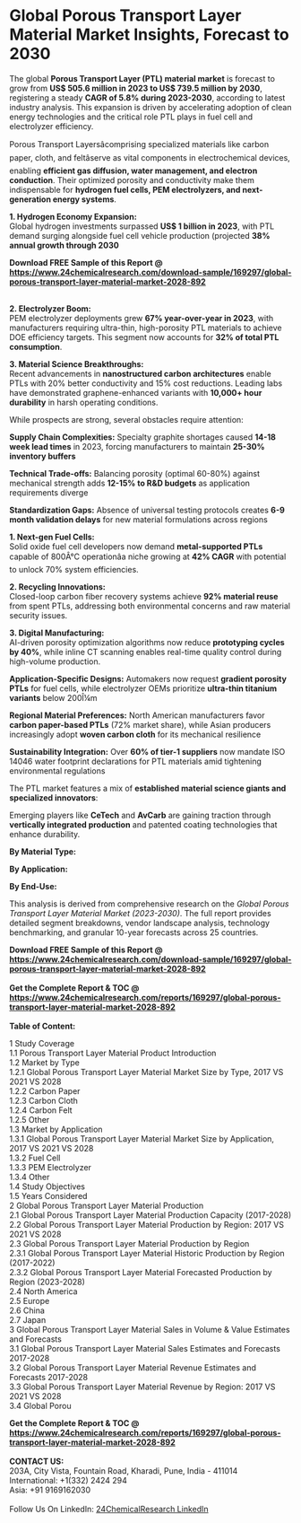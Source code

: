 <h1>Global Porous Transport Layer Material Market Insights, Forecast to 2030</h1><p>The global <strong>Porous Transport Layer (PTL) material market</strong> is forecast to grow from <strong>US$ 505.6 million in 2023 to US$ 739.5 million by 2030</strong>, registering a steady <strong>CAGR of 5.8% during 2023-2030</strong>, according to latest industry analysis. This expansion is driven by accelerating adoption of clean energy technologies and the critical role PTL plays in fuel cell and electrolyzer efficiency.</p><p>Porous Transport Layersâcomprising specialized materials like carbon paper, cloth, and feltâserve as vital components in electrochemical devices, enabling <strong>efficient gas diffusion, water management, and electron conduction</strong>. Their optimized porosity and conductivity make them indispensable for <strong>hydrogen fuel cells, PEM electrolyzers, and next-generation energy systems</strong>.</p><p><strong>1. Hydrogen Economy Expansion:</strong><br>
Global hydrogen investments surpassed <strong>US$ 1 billion in 2023</strong>, with PTL demand surging alongside fuel cell vehicle production (projected <strong>38% annual growth through 2030</strong>

</p><div><b>Download FREE Sample of this Report @ 
            <a href="https://www.24chemicalresearch.com/download-sample/169297/global-porous-transport-layer-material-market-2028-892">
            https://www.24chemicalresearch.com/download-sample/169297/global-porous-transport-layer-material-market-2028-892</a></b></div><br><p><strong>2. Electrolyzer Boom:</strong><br>
PEM electrolyzer deployments grew <strong>67% year-over-year in 2023</strong>, with manufacturers requiring ultra-thin, high-porosity PTL materials to achieve DOE efficiency targets. This segment now accounts for <strong>32% of total PTL consumption</strong>.</p><p><strong>3. Material Science Breakthroughs:</strong><br>
Recent advancements in <strong>nanostructured carbon architectures</strong> enable PTLs with 20% better conductivity and 15% cost reductions. Leading labs have demonstrated graphene-enhanced variants with <strong>10,000+ hour durability</strong> in harsh operating conditions.</p><p>While prospects are strong, several obstacles require attention:</p><p><strong>Supply Chain Complexities:</strong> Specialty graphite shortages caused <strong>14-18 week lead times</strong> in 2023, forcing manufacturers to maintain <strong>25-30% inventory buffers</strong></p><p><strong>Technical Trade-offs:</strong> Balancing porosity (optimal 60-80%) against mechanical strength adds <strong>12-15% to R&amp;D budgets</strong> as application requirements diverge</p><p><strong>Standardization Gaps:</strong> Absence of universal testing protocols creates <strong>6-9 month validation delays</strong> for new material formulations across regions</p><p><strong>1. Next-gen Fuel Cells:</strong><br>
Solid oxide fuel cell developers now demand <strong>metal-supported PTLs</strong> capable of 800Â°C operationâa niche growing at <strong>42% CAGR</strong> with potential to unlock 70% system efficiencies.</p><p><strong>2. Recycling Innovations:</strong><br>
Closed-loop carbon fiber recovery systems achieve <strong>92% material reuse</strong> from spent PTLs, addressing both environmental concerns and raw material security issues.</p><p><strong>3. Digital Manufacturing:</strong><br>
AI-driven porosity optimization algorithms now reduce <strong>prototyping cycles by 40%</strong>, while inline CT scanning enables real-time quality control during high-volume production.</p><p><strong>Application-Specific Designs:</strong> Automakers now request <strong>gradient porosity PTLs</strong> for fuel cells, while electrolyzer OEMs prioritize <strong>ultra-thin titanium variants</strong> below 200Î¼m</p><p><strong>Regional Material Preferences:</strong> North American manufacturers favor <strong>carbon paper-based PTLs</strong> (72% market share), while Asian producers increasingly adopt <strong>woven carbon cloth</strong> for its mechanical resilience</p><p><strong>Sustainability Integration:</strong> Over <strong>60% of tier-1 suppliers</strong> now mandate ISO 14046 water footprint declarations for PTL materials amid tightening environmental regulations</p><p>The PTL market features a mix of <strong>established material science giants and specialized innovators</strong>:</p><p>Emerging players like <strong>CeTech</strong> and <strong>AvCarb</strong> are gaining traction through <strong>vertically integrated production</strong> and patented coating technologies that enhance durability.</p><p><strong>By Material Type:</strong></p><p><strong>By Application:</strong></p><p><strong>By End-Use:</strong></p><p>This analysis is derived from comprehensive research on the <em>Global Porous Transport Layer Material Market (2023-2030)</em>. The full report provides detailed segment breakdowns, vendor landscape analysis, technology benchmarking, and granular 10-year forecasts across 25 countries.</p><div><b>Download FREE Sample of this Report @ 
            <a href="https://www.24chemicalresearch.com/download-sample/169297/global-porous-transport-layer-material-market-2028-892">
            https://www.24chemicalresearch.com/download-sample/169297/global-porous-transport-layer-material-market-2028-892</a></b></div><br><div><b>Get the Complete Report & TOC @ 
            <a href="https://www.24chemicalresearch.com/reports/169297/global-porous-transport-layer-material-market-2028-892">
            https://www.24chemicalresearch.com/reports/169297/global-porous-transport-layer-material-market-2028-892</a></b></div><br>
            <b>Table of Content:</b><p>1 Study Coverage<br />
    1.1 Porous Transport Layer Material Product Introduction<br />
    1.2 Market by Type<br />
        1.2.1 Global Porous Transport Layer Material Market Size by Type, 2017 VS 2021 VS 2028<br />
        1.2.2 Carbon Paper<br />
        1.2.3 Carbon Cloth<br />
        1.2.4 Carbon Felt<br />
        1.2.5 Other<br />
    1.3 Market by Application<br />
        1.3.1 Global Porous Transport Layer Material Market Size by Application, 2017 VS 2021 VS 2028<br />
        1.3.2 Fuel Cell<br />
        1.3.3 PEM Electrolyzer<br />
        1.3.4 Other<br />
    1.4 Study Objectives<br />
    1.5 Years Considered<br />
2 Global Porous Transport Layer Material Production<br />
    2.1 Global Porous Transport Layer Material Production Capacity (2017-2028)<br />
    2.2 Global Porous Transport Layer Material Production by Region: 2017 VS 2021 VS 2028<br />
    2.3 Global Porous Transport Layer Material Production by Region<br />
        2.3.1 Global Porous Transport Layer Material Historic Production by Region (2017-2022)<br />
        2.3.2 Global Porous Transport Layer Material Forecasted Production by Region (2023-2028)<br />
    2.4 North America<br />
    2.5 Europe<br />
    2.6 China<br />
    2.7 Japan<br />
3 Global Porous Transport Layer Material Sales in Volume & Value Estimates and Forecasts<br />
    3.1 Global Porous Transport Layer Material Sales Estimates and Forecasts 2017-2028<br />
    3.2 Global Porous Transport Layer Material Revenue Estimates and Forecasts 2017-2028<br />
    3.3 Global Porous Transport Layer Material Revenue by Region: 2017 VS 2021 VS 2028<br />
    3.4 Global Porou</p><div><b>Get the Complete Report & TOC @ 
            <a href="https://www.24chemicalresearch.com/reports/169297/global-porous-transport-layer-material-market-2028-892">
            https://www.24chemicalresearch.com/reports/169297/global-porous-transport-layer-material-market-2028-892</a></b></div><br><b>CONTACT US:</b><br>
            203A, City Vista, Fountain Road, Kharadi, Pune, India - 411014<br>
            International: +1(332) 2424 294<br>
            Asia: +91 9169162030 <br><br>
            Follow Us On LinkedIn: <a href="https://www.linkedin.com/company/24chemicalresearch/">24ChemicalResearch LinkedIn</a>